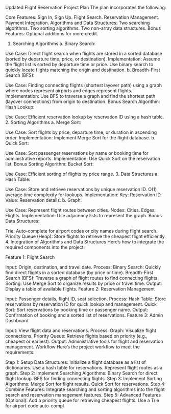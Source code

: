 Updated Flight Reservation Project Plan
The plan incorporates the following:

Core Features:
Sign In, Sign Up.
Flight Search.
Reservation Management.
Payment Integration.
Algorithms and Data Structures:
Two searching algorithms.
Two sorting algorithms.
Two non-array data structures.
Bonus Features:
Optional additions for more credit.
1. Searching Algorithms
a. Binary Search:

Use Case: Direct flight search when flights are stored in a sorted database (sorted by departure time, price, or destination).
Implementation:
Assume the flight list is sorted by departure time or price.
Use binary search to quickly locate flights matching the origin and destination.
b. Breadth-First Search (BFS):

Use Case: Finding connecting flights (shortest layover path) using a graph where nodes represent airports and edges represent flights.
Implementation:
Use BFS to traverse a graph and find the shortest path (layover connections) from origin to destination.
Bonus Search Algorithm: Hash Lookup:

Use Case: Efficient reservation lookup by reservation ID using a hash table.
2. Sorting Algorithms
a. Merge Sort:

Use Case: Sort flights by price, departure time, or duration in ascending order.
Implementation:
Implement Merge Sort for the flight database.
b. Quick Sort:

Use Case: Sort passenger reservations by name or booking time for administrative reports.
Implementation:
Use Quick Sort on the reservation list.
Bonus Sorting Algorithm: Bucket Sort:

Use Case: Efficient sorting of flights by price range.
3. Data Structures
a. Hash Table:

Use Case:
Store and retrieve reservations by unique reservation ID.
O(1) average time complexity for lookups.
Implementation:
Key: Reservation ID.
Value: Reservation details.
b. Graph:

Use Case:
Represent flight routes between cities.
Nodes: Cities.
Edges: Flights.
Implementation:
Use adjacency lists to represent the graph.
Bonus Data Structures:

Trie:
Auto-complete for airport codes or city names during flight search.
Priority Queue (Heap):
Store flights to retrieve the cheapest flight efficiently.
4. Integration of Algorithms and Data Structures
Here’s how to integrate the required components into the project:

Feature 1: Flight Search

Input: Origin, destination, and travel date.
Process:
Binary Search:
Quickly find direct flights in a sorted database (by price or time).
Breadth-First Search (BFS):
Traverse a graph of flight routes to find connecting flights.
Sorting:
Use Merge Sort to organize results by price or travel time.
Output: Display a table of available flights.
Feature 2: Reservation Management

Input: Passenger details, flight ID, seat selection.
Process:
Hash Table:
Store reservations by reservation ID for quick lookup and management.
Quick Sort:
Sort reservations by booking time or passenger name.
Output: Confirmation of booking and a sorted list of reservations.
Feature 3: Admin Dashboard

Input: View flight data and reservations.
Process:
Graph:
Visualize flight connections.
Priority Queue:
Retrieve flights based on priority (e.g., cheapest or earliest).
Output: Administrative tools for flight and reservation management.
Workflow
Here’s the project workflow to meet the requirements:

Step 1: Setup Data Structures:
Initialize a flight database as a list of dictionaries.
Use a hash table for reservations.
Represent flight routes as a graph.
Step 2: Implement Searching Algorithms:
Binary Search for direct flight lookup.
BFS for finding connecting flights.
Step 3: Implement Sorting Algorithms:
Merge Sort for flight results.
Quick Sort for reservations.
Step 4: Combine Features:
Integrate searching and sorting algorithms into the flight search and reservation management features.
Step 5: Advanced Features (Optional):
Add a priority queue for retrieving cheapest flights.
Use a Trie for airport code auto-compl